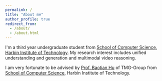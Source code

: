 ```yaml
---
permalink: /
title: "About me"
author_profile: true
redirect_from: 
  - /about/
  - /about.html
---
```


I'm a third year undergraduate student from [School of Computer Science](http://cs.hitsz.edu.cn/), [Harbin Institute of Technology](https://www.hitsz.edu.cn). My research interest includes unified understanding and generation and multimodal video reasoning.

I am very fortunate to be advised by [Prof. Baotian Hu](https://faculty.hitsz.edu.cn/hubaotian) of TMG-Group from [School of Computer Science](http://cs.hitsz.edu.cn/), Harbin Institute of Technology.
